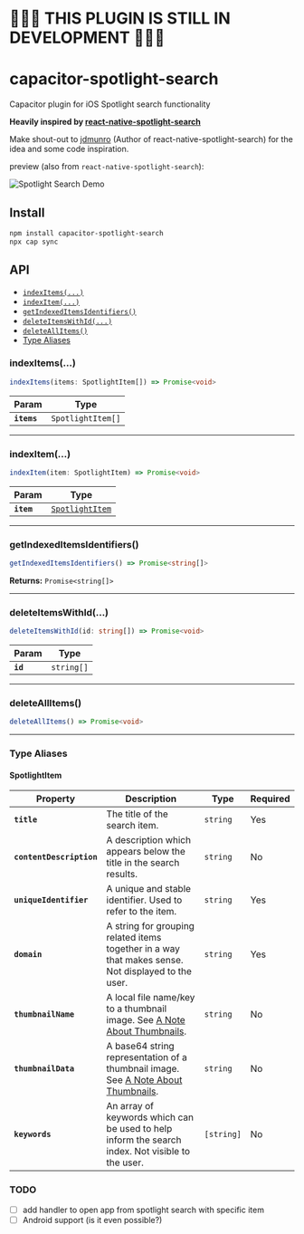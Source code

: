 # 🚨🚨🚨 THIS PLUGIN IS STILL IN DEVELOPMENT 🚨🚨🚨

# capacitor-spotlight-search

Capacitor plugin for iOS Spotlight search functionality

__Heavily inspired by [react-native-spotlight-search](https://github.com/jdmunro/react-native-spotlight-search)__

Make shout-out to [jdmunro](https://github.com/jdmunro) (Author of react-native-spotlight-search) for the idea and some code inspiration.

preview (also from `react-native-spotlight-search`):

![Spotlight Search Demo](http://i.imgur.com/tbI3yAs.gif)

## Install

```bash
npm install capacitor-spotlight-search
npx cap sync
```

## API

<docgen-index>

* [`indexItems(...)`](#indexitems)
* [`indexItem(...)`](#indexitem)
* [`getIndexedItemsIdentifiers()`](#getindexeditemsidentifiers)
* [`deleteItemsWithId(...)`](#deleteitemswithid)
* [`deleteAllItems()`](#deleteallitems)
* [Type Aliases](#type-aliases)

</docgen-index>

<docgen-api>
<!--Update the source file JSDoc comments and rerun docgen to update the docs below-->

### indexItems(...)

```typescript
indexItems(items: SpotlightItem[]) => Promise<void>
```

| Param       | Type                         |
| ----------- | ---------------------------- |
| **`items`** | <code>SpotlightItem[]</code> |

--------------------


### indexItem(...)

```typescript
indexItem(item: SpotlightItem) => Promise<void>
```

| Param      | Type                                                    |
| ---------- | ------------------------------------------------------- |
| **`item`** | <code><a href="#spotlightitem">SpotlightItem</a></code> |

--------------------


### getIndexedItemsIdentifiers()

```typescript
getIndexedItemsIdentifiers() => Promise<string[]>
```

**Returns:** <code>Promise&lt;string[]&gt;</code>

--------------------


### deleteItemsWithId(...)

```typescript
deleteItemsWithId(id: string[]) => Promise<void>
```

| Param    | Type                  |
| -------- | --------------------- |
| **`id`** | <code>string[]</code> |

--------------------


### deleteAllItems()

```typescript
deleteAllItems() => Promise<void>
```

--------------------


### Type Aliases


#### SpotlightItem


| Property                 | Description                                                                                                   | Type       | Required |
| ------------------------ | ------------------------------------------------------------------------------------------------------------- | ---------- | -------- |
| **`title`**              | The title of the search item.                                                                                 | `string`   | Yes      |
| **`contentDescription`** | A description which appears below the title in the search results.                                            | `string`   | No       |
| **`uniqueIdentifier`**   | A unique and stable identifier. Used to refer to the item.                                                    | `string`   | Yes      |
| **`domain`**             | A string for grouping related items together in a way that makes sense. Not displayed to the user.            | `string`   | Yes      |
| **`thumbnailName`**      | A local file name/key to a thumbnail image. See [A Note About Thumbnails](#a-note-about-thumbnails).          | `string`   | No       |
| **`thumbnailData`**      | A base64 string representation of a thumbnail image. See [A Note About Thumbnails](#a-note-about-thumbnails). | `string`   | No       |
| **`keywords`**           | An array of keywords which can be used to help inform the search index. Not visible to the user.              | `[string]` | No       |

</docgen-api>

### TODO

- [ ] add handler to open app from spotlight search with specific item
- [ ] Android support (is it even possible?)
